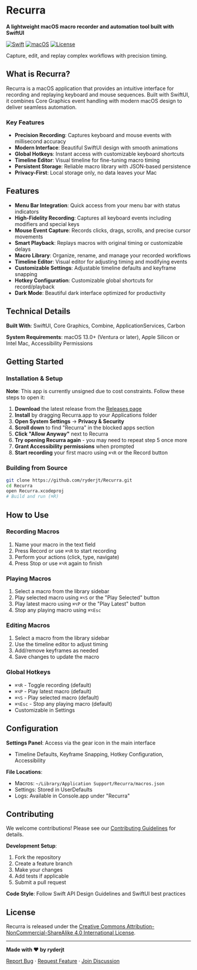 # Recurra

**A lightweight macOS macro recorder and automation tool built with SwiftUI**

[![Swift](https://img.shields.io/badge/Swift-5.9-orange?style=for-the-badge&logo=swift)](https://swift.org)
[![macOS](https://img.shields.io/badge/macOS-13.0%2B-lightgrey?style=for-the-badge&logo=apple)](https://www.apple.com/macos)
[![License](https://img.shields.io/badge/License-CC%20BY--NC--SA%204.0-lightgrey?style=for-the-badge)](./LICENSE)

Capture, edit, and replay complex workflows with precision timing.

## What is Recurra?

Recurra is a macOS application that provides an intuitive interface for recording and replaying keyboard and mouse sequences. Built with SwiftUI, it combines Core Graphics event handling with modern macOS design to deliver seamless automation.

### Key Features

- **Precision Recording**: Captures keyboard and mouse events with millisecond accuracy
- **Modern Interface**: Beautiful SwiftUI design with smooth animations
- **Global Hotkeys**: Instant access with customizable keyboard shortcuts
- **Timeline Editor**: Visual timeline for fine-tuning macro timing
- **Persistent Storage**: Reliable macro library with JSON-based persistence
- **Privacy-First**: Local storage only, no data leaves your Mac

## Features

- **Menu Bar Integration**: Quick access from your menu bar with status indicators
- **High-Fidelity Recording**: Captures all keyboard events including modifiers and special keys
- **Mouse Event Capture**: Records clicks, drags, scrolls, and precise cursor movements
- **Smart Playback**: Replays macros with original timing or customizable delays
- **Macro Library**: Organize, rename, and manage your recorded workflows
- **Timeline Editor**: Visual editor for adjusting timing and modifying events
- **Customizable Settings**: Adjustable timeline defaults and keyframe snapping
- **Hotkey Configuration**: Customizable global shortcuts for record/playback
- **Dark Mode**: Beautiful dark interface optimized for productivity

## Technical Details

**Built With**: SwiftUI, Core Graphics, Combine, ApplicationServices, Carbon

**System Requirements**: macOS 13.0+ (Ventura or later), Apple Silicon or Intel Mac, Accessibility Permissions

## Getting Started

### Installation & Setup

**Note**: This app is currently unsigned due to cost constraints. Follow these steps to open it:

1. **Download** the latest release from the [Releases page](../../releases)
2. **Install** by dragging Recurra.app to your Applications folder
3. **Open System Settings** → **Privacy & Security**
4. **Scroll down** to find "Recurra" in the blocked apps section
5. **Click "Allow Anyway"** next to Recurra
6. **Try opening Recurra again** - you may need to repeat step 5 once more
7. **Grant Accessibility permissions** when prompted
8. **Start recording** your first macro using `⌘⌥R` or the Record button

### Building from Source
```bash
git clone https://github.com/ryderjt/Recurra.git
cd Recurra
open Recurra.xcodeproj
# Build and run (⌘R)
```

## How to Use

### Recording Macros
1. Name your macro in the text field
2. Press Record or use `⌘⌥R` to start recording
3. Perform your actions (click, type, navigate)
4. Press Stop or use `⌘⌥R` again to finish

### Playing Macros
1. Select a macro from the library sidebar
2. Play selected macro using `⌘⌥S` or the "Play Selected" button
3. Play latest macro using `⌘⌥P` or the "Play Latest" button
4. Stop any playing macro using `⌘⌥Esc`

### Editing Macros
1. Select a macro from the library sidebar
2. Use the timeline editor to adjust timing
3. Add/remove keyframes as needed
4. Save changes to update the macro

### Global Hotkeys
- `⌘⌥R` - Toggle recording (default)
- `⌘⌥P` - Play latest macro (default)
- `⌘⌥S` - Play selected macro (default)
- `⌘⌥Esc` - Stop any playing macro (default)
- Customizable in Settings

## Configuration

**Settings Panel**: Access via the gear icon in the main interface
- Timeline Defaults, Keyframe Snapping, Hotkey Configuration, Accessibility

**File Locations**:
- Macros: `~/Library/Application Support/Recurra/macros.json`
- Settings: Stored in UserDefaults
- Logs: Available in Console.app under "Recurra"

## Contributing

We welcome contributions! Please see our [Contributing Guidelines](CONTRIBUTING.md) for details.

**Development Setup**:
1. Fork the repository
2. Create a feature branch
3. Make your changes
4. Add tests if applicable
5. Submit a pull request

**Code Style**: Follow Swift API Design Guidelines and SwiftUI best practices

## License

Recurra is released under the [Creative Commons Attribution-NonCommercial-ShareAlike 4.0 International License](./LICENSE).

---

**Made with ❤️ by ryderjt**

[Report Bug](../../issues) · [Request Feature](../../issues) · [Join Discussion](../../discussions)
